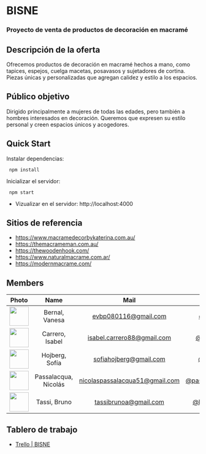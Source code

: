 # **BISNE**
### Proyecto de venta de productos de decoración en macramé

## Descripción de la oferta
Ofrecemos productos de decoración en macramé hechos a mano, como tapices, espejos, cuelga macetas, posavasos y sujetadores de cortina. Piezas únicas y personalizadas que agregan calidez y estilo a los espacios.

## Público objetivo
Dirigido principalmente a mujeres de todas las edades, pero también a hombres interesados en decoración. Queremos que expresen su estilo personal y creen espacios únicos y acogedores.

## Quick Start

Instalar dependencias:

```console
 npm install
```

Inicializar el servidor:

```console
 npm start
```

- Vizualizar en el servidor: http://localhost:4000

## Sitios de referencia
- https://www.macramedecorbykaterina.com.au/
- https://themacrameman.com.au/
- https://thewoodenhook.com/
- https://www.naturalmacrame.com.ar/
- https://modernmacrame.com/

## Members

|Photo | Name  | Mail | Github
| :-----: | :-----: | :-----: | :-----: |
<img src="https://avatars.githubusercontent.com/u/105887654?v=4" height="50" width="50">| Bernal, Vanesa | evbp080116@gmail.com | [@evy32](https://github.com/evy32)
<img src="https://avatars.githubusercontent.com/u/132092838?v=4" height="50" width="50">| Carrero, Isabel | isabel.carrero88@gmail.com | [@isaCP14](https://github.com/isaCP14)
<img src="https://avatars.githubusercontent.com/u/90708856?v=4" height="50" width="50">| Hojberg, Sofía | sofiahojberg@gmail.com | [@sofihoj](https://github.com/sofihoj)
<img src="https://avatars.githubusercontent.com/u/77762365?s=400&u=83da8bcaa88a45b540c6da0d0818753e5f6415a5&v=4" height="50" width="50">| Passalacqua, Nicolás | nicolaspassalacqua51@gmail.com | [@passalacqua51](https://github.com/passalacqua51)
<img src="https://avatars.githubusercontent.com/u/101934692?v=4" height="50" width="50">| Tassi, Bruno | tassibrunoa@gmail.com | [@brunoat81](https://github.com/brunoat81)

## Tablero de trabajo
- [Trello | BISNE](https://trello.com/b/t93lLitW/bisne)